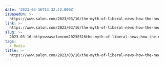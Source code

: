 ```yaml
---
date: '2023-03-16T13:32:12.000Z'
isBasedOn: >-
  https://www.salon.com/2023/03/16/the-myth-of-liberal-news-how-the-new-york-times-does-the-work-of-fascists/
link: >-
  https://www.salon.com/2023/03/16/the-myth-of-liberal-news-how-the-new-york-times-does-the-work-of-fascists/
slug: >-
  2023-03-16-httpswwwsaloncom20230316the-myth-of-liberal-news-how-the-new-york-times-does-the-work-of-fascists
tags:
  - Media
title: >-
  https://www.salon.com/2023/03/16/the-myth-of-liberal-news-how-the-new-york-times-does-the-work-of-fascists/
---
```


